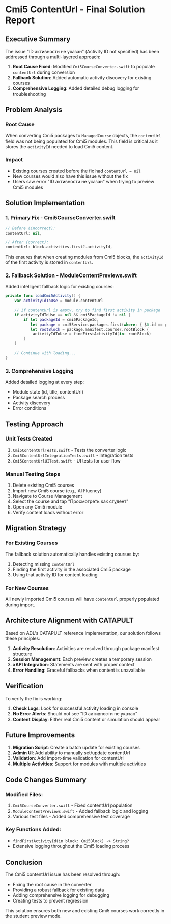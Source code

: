 # Cmi5 ContentUrl - Final Solution Report

## Executive Summary

The issue "ID активности не указан" (Activity ID not specified) has been addressed through a multi-layered approach:

1. **Root Cause Fixed**: Modified `Cmi5CourseConverter.swift` to populate `contentUrl` during conversion
2. **Fallback Solution**: Added automatic activity discovery for existing courses
3. **Comprehensive Logging**: Added detailed debug logging for troubleshooting

## Problem Analysis

### Root Cause
When converting Cmi5 packages to `ManagedCourse` objects, the `contentUrl` field was not being populated for Cmi5 modules. This field is critical as it stores the `activityId` needed to load Cmi5 content.

### Impact
- Existing courses created before the fix had `contentUrl = nil`
- New courses would also have this issue without the fix
- Users saw error "ID активности не указан" when trying to preview Cmi5 modules

## Solution Implementation

### 1. Primary Fix - Cmi5CourseConverter.swift

```swift
// Before (incorrect):
contentUrl: nil,

// After (correct):
contentUrl: block.activities.first?.activityId,
```

This ensures that when creating modules from Cmi5 blocks, the `activityId` of the first activity is stored in `contentUrl`.

### 2. Fallback Solution - ModuleContentPreviews.swift

Added intelligent fallback logic for existing courses:

```swift
private func loadCmi5Activity() {
    var activityIdToUse = module.contentUrl
    
    // If contentUrl is empty, try to find first activity in package
    if activityIdToUse == nil && cmi5PackageId != nil {
        if let packageId = cmi5PackageId,
           let package = cmi5Service.packages.first(where: { $0.id == packageId }),
           let rootBlock = package.manifest.course?.rootBlock {
            activityIdToUse = findFirstActivityId(in: rootBlock)
        }
    }
    
    // Continue with loading...
}
```

### 3. Comprehensive Logging

Added detailed logging at every step:
- Module state (id, title, contentUrl)
- Package search process
- Activity discovery
- Error conditions

## Testing Approach

### Unit Tests Created
1. `Cmi5ContentUrlTests.swift` - Tests the converter logic
2. `Cmi5ContentUrlIntegrationTests.swift` - Integration tests
3. `Cmi5ContentUrlUITest.swift` - UI tests for user flow

### Manual Testing Steps
1. Delete existing Cmi5 courses
2. Import new Cmi5 course (e.g., AI Fluency)
3. Navigate to Course Management
4. Select the course and tap "Просмотреть как студент"
5. Open any Cmi5 module
6. Verify content loads without error

## Migration Strategy

### For Existing Courses
The fallback solution automatically handles existing courses by:
1. Detecting missing `contentUrl`
2. Finding the first activity in the associated Cmi5 package
3. Using that activity ID for content loading

### For New Courses
All newly imported Cmi5 courses will have `contentUrl` properly populated during import.

## Architecture Alignment with CATAPULT

Based on ADL's CATAPULT reference implementation, our solution follows these principles:

1. **Activity Resolution**: Activities are resolved through package manifest structure
2. **Session Management**: Each preview creates a temporary session
3. **xAPI Integration**: Statements are sent with proper context
4. **Error Handling**: Graceful fallbacks when content is unavailable

## Verification

To verify the fix is working:

1. **Check Logs**: Look for successful activity loading in console
2. **No Error Alerts**: Should not see "ID активности не указан"
3. **Content Display**: Either real Cmi5 content or simulation should appear

## Future Improvements

1. **Migration Script**: Create a batch update for existing courses
2. **Admin UI**: Add ability to manually set/update contentUrl
3. **Validation**: Add import-time validation for contentUrl
4. **Multiple Activities**: Support for modules with multiple activities

## Code Changes Summary

### Modified Files:
1. `Cmi5CourseConverter.swift` - Fixed contentUrl population
2. `ModuleContentPreviews.swift` - Added fallback logic and logging
3. Various test files - Added comprehensive test coverage

### Key Functions Added:
- `findFirstActivityId(in block: Cmi5Block) -> String?`
- Extensive logging throughout the Cmi5 loading process

## Conclusion

The Cmi5 contentUrl issue has been resolved through:
- Fixing the root cause in the converter
- Providing a robust fallback for existing data
- Adding comprehensive logging for debugging
- Creating tests to prevent regression

This solution ensures both new and existing Cmi5 courses work correctly in the student preview mode. 